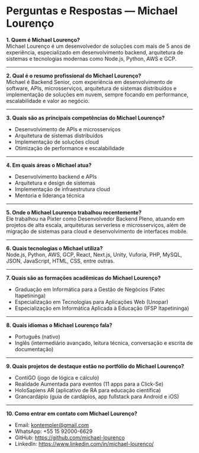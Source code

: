 # Perguntas e Respostas — Michael Lourenço

**1. Quem é Michael Lourenço?**  
Michael Lourenço é um desenvolvedor de soluções com mais de 5 anos de experiência, especializado em desenvolvimento backend, arquitetura de sistemas e tecnologias modernas como Node.js, Python, AWS e GCP.

---

**2. Qual é o resumo profissional do Michael Lourenço?**  
Michael é Backend Senior, com experiência em desenvolvimento de software, APIs, microsserviços, arquitetura de sistemas distribuídos e implementação de soluções em nuvem, sempre focando em performance, escalabilidade e valor ao negócio.

---

**3. Quais são as principais competências do Michael Lourenço?**  
- Desenvolvimento de APIs e microsserviços  
- Arquitetura de sistemas distribuídos  
- Implementação de soluções cloud  
- Otimização de performance e escalabilidade

---

**4. Em quais áreas o Michael atua?**  
- Desenvolvimento backend e APIs  
- Arquitetura e design de sistemas  
- Implementação de infraestrutura cloud  
- Mentoria e liderança técnica

---

**5. Onde o Michael Lourenço trabalhou recentemente?**  
Ele trabalhou na Pixter como Desenvolvedor Backend Pleno, atuando em projetos de alta escala, arquiteturas serverless e microsserviços, além de migração de sistemas para cloud e desenvolvimento de interfaces mobile.

---

**6. Quais tecnologias o Michael utiliza?**  
Node.js, Python, AWS, GCP, React, Next.js, Unity, Vuforia, PHP, MySQL, JSON, JavaScript, HTML, CSS, entre outras.

---

**7. Quais são as formações acadêmicas do Michael Lourenço?**  
- Graduação em Informática para a Gestão de Negócios (Fatec Itapetininga)  
- Especialização em Tecnologias para Aplicações Web (Unopar)  
- Especialização em Informática Aplicada à Educação (IFSP Itapetininga)

---

**8. Quais idiomas o Michael Lourenço fala?**  
- Português (nativo)  
- Inglês (intermediário avançado, leitura técnica, conversação e escrita de documentação)

---

**9. Quais projetos de destaque estão no portfólio do Michael Lourenço?**  
- ContiGO (jogo de lógica e cálculo)  
- Realidade Aumentada para eventos (11 apps para a Click-Se)  
- HoloSapiens AR (aplicativo de RA para educação científica)  
- Grancardápio (guia de cardápios, app fullstack para Android e iOS)

---

**10. Como entrar em contato com Michael Lourenço?**  
- Email: kontempler@gmail.com  
- WhatsApp: +55 15 92000-6629  
- GitHub: https://github.com/michael-lourenco  
- LinkedIn: https://www.linkedin.com/in/michael-lourenco/ 